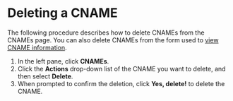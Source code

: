 # Deleting a CNAME

The following procedure describes how to delete CNAMEs from the CNAMEs page. You can also delete CNAMEs from the form used to [view CNAME information](<Viewing CNAME Information.htm>).

1. In the left pane, click **CNAMEs**.
2. Click the **Actions** drop-down list of the CNAME you want to delete, and then select **Delete**. 
3. When prompted to confirm the deletion, click **Yes, delete!** to delete the CNAME.